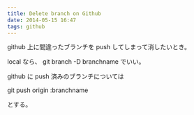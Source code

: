 ```yaml
---
title: Delete branch on Github
date: 2014-05-15 16:47
tags: github
---
```


github 上に間違ったブランチを push してしまって消したいとき。

local なら、 git branch -D branchname でいい。

github に push 済みのブランチについては

git push origin :branchname

とする。

